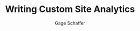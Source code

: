 ---
layout: ../../layouts/PostLayout.astro
title: "Writing Custom Site Analytics"
pubDate: 2025-04-14
description: "Thanks CrowdStrike!"
author: "Gage Schaffer"
tags: ["javascript"]
---